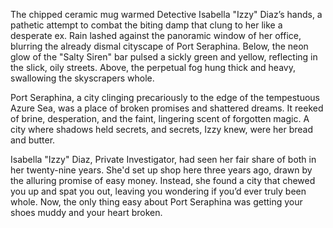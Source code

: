 The chipped ceramic mug warmed Detective Isabella "Izzy" Diaz’s hands, a pathetic attempt to combat the biting damp that clung to her like a desperate ex. Rain lashed against the panoramic window of her office, blurring the already dismal cityscape of Port Seraphina. Below, the neon glow of the "Salty Siren" bar pulsed a sickly green and yellow, reflecting in the slick, oily streets. Above, the perpetual fog hung thick and heavy, swallowing the skyscrapers whole.

Port Seraphina, a city clinging precariously to the edge of the tempestuous Azure Sea, was a place of broken promises and shattered dreams. It reeked of brine, desperation, and the faint, lingering scent of forgotten magic. A city where shadows held secrets, and secrets, Izzy knew, were her bread and butter.

Isabella "Izzy" Diaz, Private Investigator, had seen her fair share of both in her twenty-nine years. She'd set up shop here three years ago, drawn by the alluring promise of easy money. Instead, she found a city that chewed you up and spat you out, leaving you wondering if you’d ever truly been whole. Now, the only thing easy about Port Seraphina was getting your shoes muddy and your heart broken.
